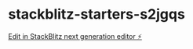 # stackblitz-starters-s2jgqs

[Edit in StackBlitz next generation editor ⚡️](https://stackblitz.com/~/github.com/Tarak1417/stackblitz-starters-s2jgqs)
